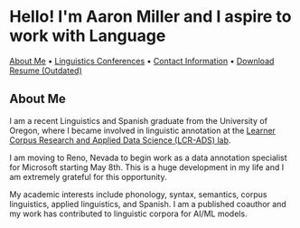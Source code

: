 # Hello! I'm Aaron Miller and I aspire to work with Language

<p>
<a href="https://amille929.github.io/">About Me</a>
• <a href="https://amille929.github.io/docs/conferences">Linguistics Conferences</a>
• <a href="https://amille929.github.io/docs/contact">Contact Information</a>
• <a href="https://github.com/Amille929/Amille929.github.io/files/10832354/A_Miller.resume.docx">Download Resume (Outdated)</a>
</p>

## About Me
I am a recent Linguistics and Spanish graduate from the University of Oregon, where I became involved in linguistic annotation at the [Learner Corpus Research and Applied Data Science (LCR-ADS) lab](https://lcr-ads-lab.github.io/LCR-ADS-Home/).

I am moving to Reno, Nevada to begin work as a data annotation specialist for Microsoft starting May 8th. This is a huge development in my life and I am extremely grateful for this opportunity.

My academic interests include phonology, syntax, semantics, corpus linguistics, applied linguistics, and Spanish. I am a published coauthor and my work has contributed to linguistic corpora for AI/ML models.
